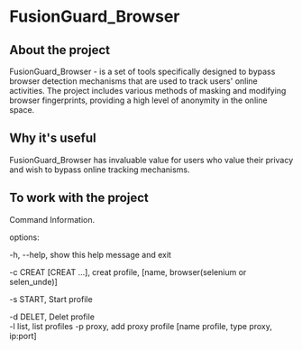 # FusionGuard_Browser

## About the project
FusionGuard_Browser - is a set of tools specifically designed to bypass browser detection mechanisms that are used to track users' online activities. The project includes various methods of masking and modifying browser fingerprints, providing a high level of anonymity in the online space.

## Why it's useful
FusionGuard_Browser has invaluable value for users who value their privacy and wish to bypass online tracking mechanisms.

## To work with the project 
Command Information.

options:

-h, --help, show this help message and exit

-c CREAT [CREAT ...], creat profile, [name, browser(selenium or selen_unde)]
                        
-s START, Start profile

-d DELET, Delet profile                     
-l list, list profiles
-p proxy, add proxy profile [name profile, type proxy, ip:port]
